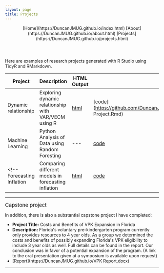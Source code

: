 ```yaml
---
layout: page
title: Projects
---
```

<header>
[Home](https://DuncanJMUG.github.io/index.html)
[About](https://DuncanJMUG.github.io/about.html)
[Projects](https://DuncanJMUG.github.io/projects.html)
</header>

Here are examples of research projects generated with R Studio using TidyR and RMarkdown.

Project | Description | HTML Output | Rmd Code
--- | --- | --- | ---
Dynamic relationship | Exploring dynamic relationship with VAR/VECM using R | [html](https://DuncanJMUG.github.io/VAR-Project.html) | [code](https://github.com/DuncanJMUG/DuncanJMUG.github.io/blob/main/VAR Project.Rmd)|
Machine Learning | Python Analysis of Data using Random Foresting | --- | [code](https://github.com/DuncanJMUG/DuncanJMUG.github.io/blob/main/Final.ipynb) |
<!-- Forecasting Inflation | Comparing different models in forecasting inflation | [html](https://DuncanJMUG.github.io/Project.html) | [code](https://github.com/DuncanJMUG/DuncanJMUG.github.io/blob/main/Project.Rmd)| -->

<hr>
<big>Capstone project</big>

In addition, there is also a substantial capstone project I have completed:
<ul>
<li><b>Project Title:</b> Costs and Benefits of VPK Expansion in Florida</li>
<li><b>Description:</b> Florida's voluntary pre-kindergarten program currently only provides resources to 4 year olds. As a group we determined the costs and benefits of possibly expanding Florida's VPK eligibility to include 3 year olds as well. Full details can be found in the report. Our conclusion was in favor of a potential expansion of the program. (A link to the oral presentation given at a symposium is available upon request)</li>
<li>[Report](https://DuncanJMUG.github.io/VPK Report.docx)</li>
</ul>
<hr>
